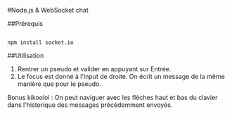 #Node.js & WebSocket chat

##Prérequis

<code>
npm install socket.io
</code>

##Utilisation

1. Rentrer un pseudo et valider en appuyant sur Entrée.
2. Le focus est donné à l'input de droite. On écrit un message de la même manière que pour le pseudo.

Bonus kikoolol : On peut naviguer avec les flèches haut et bas du clavier dans l'historique des messages précédemment envoyés.